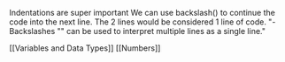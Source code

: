 Indentations are super important
We can use backslash(\) to continue the code into the next line. The 2 lines would be considered 1 line of code. "- Backslashes "" can be used to interpret multiple lines as a single line."

[[Variables and Data Types]]
[[Numbers]]
